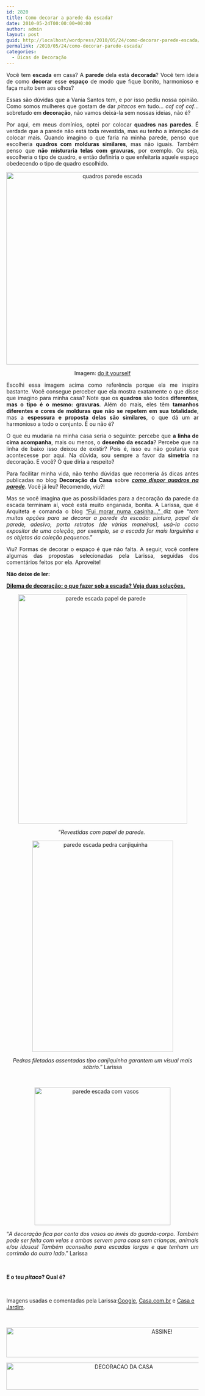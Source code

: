 ```yaml
---
id: 2820
title: Como decorar a parede da escada?
date: 2010-05-24T00:00:00+00:00
author: admin
layout: post
guid: http://localhost/wordpress/2010/05/24/como-decorar-parede-escada/
permalink: /2010/05/24/como-decorar-parede-escada/
categories:
  - Dicas de Decoração
---
```

<p style="text-align: justify;">
  Você tem <strong>escada</strong> em casa? A <strong>parede</strong> dela está <strong>decorada</strong>? Você tem ideia de como <strong>decorar</strong> esse <strong>espaço</strong> de modo que fique bonito, harmonioso e faça muito bem aos olhos?
</p>

<p style="text-align: justify;">
  Essas são dúvidas que a Vania Santos tem, e por isso pediu nossa opinião. Como somos mulheres que gostam de dar <em>pitacos</em> em tudo… <em>cof cof cof</em>… sobretudo em <strong>decoração</strong>, não vamos deixá-la sem nossas ideias, não é?
</p>

<!--more-->

<p style="text-align: justify;">
  Por aqui, em meus domínios, optei por colocar <strong>quadros nas paredes</strong>. É verdade que a parede não está toda revestida, mas eu tenho a intenção de colocar mais. Quando imagino o que faria na minha parede, penso que escolheria <strong>quadros com molduras similares</strong>, mas não iguais. Também penso que <strong>não misturaria telas com gravuras</strong>, por exemplo. Ou seja, escolheria o tipo de quadro, e então definiria o que enfeitaria aquele espaço obedecendo o tipo de quadro escolhido.
</p>

<p align="center">
  <a href="http://www.trololodemulher.com.br/blog/wp-content/uploads/2010/05/quadros-parede-escada.jpg"><img class="alignnone size-full wp-image-4660" src="http://www.trololodemulher.com.br/blog/wp-content/uploads/2010/05/quadros-parede-escada.jpg" alt="quadros parede escada" width="540" height="504" /></a>
</p>

<p style="text-align: center;">
  Imagem: <a href="http://www.diyideas.com/" target="_blank">do it yourself</a>
</p>

<p style="text-align: justify;">
  Escolhi essa imagem acima como referência porque ela me inspira bastante. Você consegue perceber que ela mostra exatamente o que disse que imagino para minha casa? Note que os <strong>quadros</strong> são todos <strong>diferentes</strong>, <strong>mas o tipo é o mesmo: gravuras</strong>. Além do mais, eles têm <strong>tamanhos diferentes e cores de molduras que não se repetem em sua totalidade</strong>, mas a <strong>espessura e proposta delas são similares</strong>, o que dá um ar harmonioso a todo o conjunto. É ou não é?
</p>

<p style="text-align: justify;">
  O que eu mudaria na minha casa seria o seguinte: percebe que <strong>a linha de cima acompanha</strong>, mais ou menos, o <strong>desenho da escada</strong>? Percebe que na linha de baixo isso deixou de existir? Pois é, isso eu não gostaria que acontecesse por aqui. Na dúvida, sou sempre a favor da <strong>simetria</strong> na decoração. E você? O que diria a respeito?
</p>

<p style="text-align: justify;">
  Para facilitar minha vida, não tenho dúvidas que recorreria ás dicas antes publicadas no blog <strong>Decoração da Casa</strong> sobre <strong><a href="http://www.decoracaodacasa.com/decoracao-parede-quadros/" target="_blank"><em>como dispor quadros na parede</em></a></strong>. Você já leu? Recomendo, <em>viu</em>?!
</p>

<p style="text-align: justify;">
  Mas se você imagina que as possibilidades para a decoração da parede da escada terminam aí, você está muito enganada, bonita. A Larissa, que é Arquiteta e comanda o blog <a href="http://fuimorarnumacasinha.blogspot.com/" target="_blank">“Fui morar numa casinha&#8230;” </a>diz que “<em>tem muitas opções para se decorar a parede da escada: pintura, papel de parede, adesivo, porta retratos (de várias maneiras), usá-la como expositor de uma coleção, por exemplo, se a escada for mais larguinha e os objetos da coleção pequenos</em>.”
</p>

<p style="text-align: justify;">
  Viu? Formas de decorar o espaço é que não falta. A seguir, você confere algumas das propostas selecionadas pela Larissa, seguidas dos comentários feitos por ela. Aproveite!
</p>

<p style="text-align: justify;">
  <strong>Não deixe de ler:</strong>
</p>

<p style="text-align: justify;">
  <strong><a href="http://www.trololodemulher.com.br/2013/09/25/decoracao-escada/" target="_blank">Dilema de decoração: o que fazer sob a escada? Veja duas soluções.</a></strong>
</p>

<p align="center">
  <a href="http://www.trololodemulher.com.br/blog/wp-content/uploads/2010/05/parede-escada-papel-de-parede.jpg"><img class="alignnone size-full wp-image-4662" src="http://www.trololodemulher.com.br/blog/wp-content/uploads/2010/05/parede-escada-papel-de-parede.jpg" alt="parede escada papel de parede" width="443" height="600" /></a>
</p>

<p style="text-align: center;">
  “<em>Revestidas com papel de parede. </em>
</p>

<p align="center">
  <a href="http://www.trololodemulher.com.br/blog/wp-content/uploads/2010/05/parede-escada-pedra-canjiquinha.jpg"><img class="alignnone size-full wp-image-4661" src="http://www.trololodemulher.com.br/blog/wp-content/uploads/2010/05/parede-escada-pedra-canjiquinha.jpg" alt="parede escada pedra canjiquinha" width="369" height="553" /></a>
</p>

<p style="text-align: center;">
  <em>Pedras filetadas assentadas tipo canjiquinha garantem um visual mais sóbrio</em>.” Larissa
</p>

&nbsp;

<p align="center">
  <a href="http://www.trololodemulher.com.br/blog/wp-content/uploads/2010/05/parede-escada-com-vasos.jpg"><img class="alignnone size-full wp-image-4663" src="http://www.trololodemulher.com.br/blog/wp-content/uploads/2010/05/parede-escada-com-vasos.jpg" alt="parede escada com vasos" width="356" height="361" /></a>
</p>

<p style="text-align: justify;">
  “<em>A decoração fica por conta dos vasos ao invés do guarda-corpo. Também pode ser feita com velas e ambas servem para casa sem crianças, animais e/ou idosos! Também aconselho para escadas largas e que tenham um corrimão do outro lado</em>.” Larissa<strong><br /> </strong>
</p>

&nbsp;

**E o teu _pitaco_? Qual é?**

&nbsp;

Imagens usadas e comentadas pela Larissa:<a href="http://www.google.com/" target="_blank">Google</a>, <a href="http://casa.abril.com.br/" target="_blank">Casa.com.br</a> e <a href="http://revistacasaejardim.globo.com/" target="_blank">Casa e Jardim</a>.

&nbsp;

<p align="center">
  <a href="http://feedburner.google.com/fb/a/mailverify?uri=blogbichafemea&loc=pt_BR" target="_blank"><img class="alignnone size-full wp-image-10439" src="http://www.trololodemulher.com.br/blog/wp-content/uploads/2014/09/ASSINE.png" alt="ASSINE!" width="800" height="78" /></a>
</p>

<p align="center">
  <a href="http://www.decoracaodacasa.com/" target="_blank"><img class="alignnone size-full wp-image-10262" src="http://www.trololodemulher.com.br/blog/wp-content/uploads/2014/07/DECORACAO-DA-CASA.png" alt="DECORACAO DA CASA" width="600" height="71" /></a>
</p>

<p align="justify">
